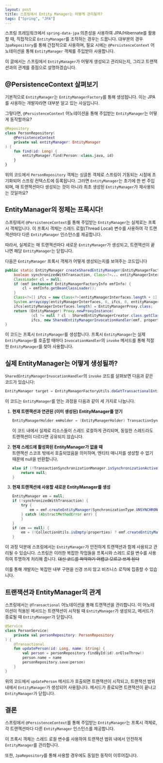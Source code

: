 ```yaml
---
layout: post
title: 스프링에서 Entity Manager는 어떻게 관리될까?
tags: ["Spring", "JPA"]
---
```


스프링 프레임워크에서 `spring-data-jpa` 의존성을 사용하여 JPA/Hibernate를 활용할 때, 직접적으로 `EntityManager`를 조작하는 경우는 드뭅니다. 대부분의 경우 `JpaRepository`를 통해 간접적으로 사용하며, 필요 시에는 `@PersistenceContext` 어노테이션을 통해 `EntityManager` 객체를 주입받아 사용합니다.

이 글에서는 스프링에서 `EntityManager`가 어떻게 생성되고 관리되는지, 그리고 트랜잭션과의 관계를 중점으로 설명하겠습니다.

## @PersistenceContext 살펴보기

기본적으로 `EntityManager`는 `EntityManagerFactory`를 통해 생성됩니다. 이는 JPA를 사용하는 개발자라면 대부분 알고 있는 사실입니다.

그렇다면, `@PersistenceContext` 어노테이션을 통해 주입받는 `EntityManager`는 어떻게 동작할까요?

```kotlin
@Repository
class PersonRepository(
    @PersistenceContext    
    private val entityManager: EntityManager
) {    
    fun find(id: Long) {        
        entityManager.find(Person::class.java, id)
    }
}
```

위의 코드에서 `PersonRepository` 객체는 싱글톤 객체로 스프링이 기동되는 시점에 초기화되어 스프링 컨텍스트에 등록됩니다. 그러면 `EntityManager`는 초기에 한 번 주입되며, 매 트랜잭션마다 생성되는 것이 아니라 최초 생성된 `EntityManager`가 재사용되는 것일까요?

## EntityManager의 정체는 프록시다!

스프링에서 `@PersistenceContext`를 통해 주입받는 `EntityManager`는 실제로는 프록시 객체입니다. 이 프록시 객체는 스레드 로컬(Thread Local) 변수를 사용하여 각 트랜잭션마다 다른 `EntityManager` 인스턴스를 제공합니다.

따라서, 실제로는 매 트랜잭션마다 새로운 `EntityManager`가 생성되고, 트랜잭션이 끝나면 해당 `EntityManager`는 닫힙니다.

다음은 `EntityManager` 프록시 객체가 어떻게 생성되는지를 보여주는 코드입니다

```java
public static EntityManager createSharedEntityManager(EntityManagerFactory emf, @Nullable Map<?, ?> properties,
    boolean synchronizedWithTransaction, Class<?>... entityManagerInterfaces) {
    ClassLoader cl = null;
    if (emf instanceof EntityManagerFactoryInfo emfInfo) {
        cl = emfInfo.getBeanClassLoader();
    }
    Class<?>[] ifcs = new Class<?>[entityManagerInterfaces.length + 1];
    System.arraycopy(entityManagerInterfaces, 0, ifcs, 0, entityManagerInterfaces.length);
    ifcs[entityManagerInterfaces.length] = EntityManagerProxy.class;
    return (EntityManager) Proxy.newProxyInstance(
            (cl != null ? cl : SharedEntityManagerCreator.class.getClassLoader()),
            ifcs, new SharedEntityManagerInvocationHandler(emf, properties, synchronizedWithTransaction));
}
```

이 코드는 프록시 `EntityManager`를 생성합니다. 프록시 `EntityManager`는 실제 `EntityManager`를 호출할 때마다 `InvocationHandler`의 `invoke` 메서드를 통해 적절한 `EntityManager`를 찾아 사용합니다.

## 실제 EntityManager는 어떻게 생성될까?

`SharedEntityManagerInvocationHandler`의 `invoke` 코드를 살펴보면 다음과 같은 코드가 있습니다:

```java
EntityManager target = EntityManagerFactoryUtils.doGetTransactionalEntityManager(this.targetFactory, this.properties, this.synchronizedWithTransaction);
```

이 코드는 `EntityManager`를 얻는 과정을 다음과 같이 세 가지로 나눕니다.

1. **현재 트랜잭션과 연관된 (이미 생성된) EntityManager를 얻기**  
    ```java
    EntityManagerHolder emHolder = (EntityManagerHolder) TransactionSynchronizationManager.getResource(emf);
    ```
    이 코드 내에서 실제로 리소스들이 스레드 로컬하게 관리되며, 동일한 스레드라도 트랜잭션이 다르다면 공유되지 않습니다.
    
2. **현재 스레드에 활성화된 EntityManager가 없을 때**  
    트랜잭션 스코프 밖에서 호출되었음을 의미하며, 엔티티 매니저를 생성할 수 없기 때문에 null을 반환합니다.
    ```java
    else if (!TransactionSynchronizationManager.isSynchronizationActive()) {
        return null;
    }
    ```
    
3. **현재 트랜잭션에 사용할 새로운 EntityManager를 생성**  
    ```java
    EntityManager em = null;
    if (!synchronizedWithTransaction) {
        try {
            em = emf.createEntityManager(SynchronizationType.UNSYNCHRONIZED, properties);
        } catch (AbstractMethodError err) {
        }
    }
    if (em == null) {
        em = (!CollectionUtils.isEmpty(properties) ? emf.createEntityManager(properties) : emf.createEntityManager());
    }
    ```

이 과정 덕분에 스프링에서는 `EntityManager`가 안전하게 트랜잭션과 함께 사용되고 관리될 수 있습니다. 스프링은 이러한 복잡한 작업들을 프록시와 스레드 로컬 변수를 사용하여 투명하게 처리해 줍니다. ~~대신 코드를 파악하기 어렵고 모르고 쓰게 된다~~

이를 통해 개발자는 복잡한 내부 구현을 신경 쓰지 않고 비즈니스 로직에 집중할 수 있습니다.

## 트랜잭션과 EntityManager의 관계

스프링에서는 `@Transactional` 어노테이션을 통해 트랜잭션을 관리합니다. 이 어노테이션이 적용된 메서드는 트랜잭션이 시작될 때 `EntityManager`가 생성되고, 메서드가 종료될 때 `EntityManager`가 닫힙니다.

```kotlin
@Service
class PersonService(
    private val personRepository: PersonRepository
) {
    @Transactional
    fun updatePerson(id: Long, name: String) {
        val person = personRepository.findById(id).orElseThrow()
        person.name = name
        personRepository.save(person)
    }
}
```

위의 코드에서 `updatePerson` 메서드가 호출되면 트랜잭션이 시작되고, 트랜잭션 범위 내에서 `EntityManager`가 생성되어 사용됩니다. 메서드가 종료되면 트랜잭션이 끝나고 `EntityManager`가 닫힙니다.

## 결론

스프링에서 `@PersistenceContext`를 통해 주입받는 `EntityManager`는 프록시 객체로, 각 트랜잭션마다 다른 `EntityManager` 인스턴스를 제공합니다.

이 프록시 객체는 스레드 로컬 변수를 사용하여 트랜잭션 범위 내에서 안전하게 `EntityManager`를 관리합니다.

또한, `JpaRepository`를 통해 사용할 경우에도 동일한 동작이 이루어집니다.